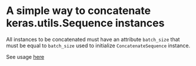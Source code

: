 # A simple way to concatenate keras.utils.Sequence instances


All instances to be concatenated must have an attribute `batch_size` that must be equal to `batch_size` used to initialize `ConcatenateSequence` instance.

See usage [here](./Usage.ipynb)
